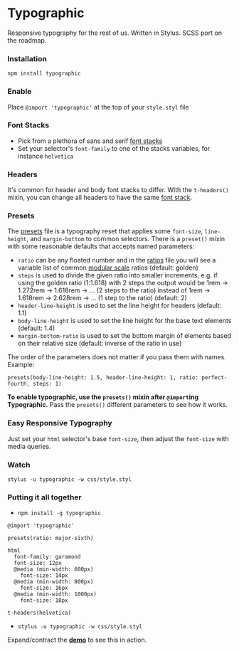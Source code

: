 # Typographic

Responsive typography for the rest of us. Written in Stylus. SCSS port on the roadmap.

### Installation
`npm install typographic`

### Enable
Place `@import 'typographic'` at the top of your `style.styl` file

### Font Stacks
- Pick from a plethora of sans and serif [font stacks](typographic/_font-stacks.styl)
- Set your selector's `font-family` to one of the stacks variables, for instance `helvetica`

### Headers
It's common for header and body font stacks to differ. With the `t-headers()` mixin, you can change all headers to have the same [font stack](typographic/_font-stacks.styl).

### Presets
The [presets](typographic/_presets.styl) file is a typography reset that applies some `font-size`, `line-height`, and `margin-bottom` to common selectors. There is a `preset()` mixin with some reasonable defaults that accepts named parameters:

- `ratio` can be any floated number and in the [ratios](typographic/_ratios.styl) file you will see a variable list of common [modular scale](http://modularscale.com) ratios (default: golden)
- `steps` is used to divide the given ratio into smaller increments, e.g. if using the golden ratio (1:1.618) with 2 steps the output would be 1rem -> 1.272rem -> 1.618rem -> ... (2 steps to the ratio) instead of 1rem -> 1.618rem -> 2.628rem -> ... (1 step to the ratio) (default: 2)
- `header-line-height` is used to set the line height for headers (default: 1.1)
- `body-line-height` is used to set the line height for the base text elements (default: 1.4)
- `margin-bottom-ratio` is used to set the bottom margin of elements based on their relative size (default: inverse of the ratio in use)

The order of the parameters does not matter if you pass them with names. Example:

`presets(body-line-height: 1.5, header-line-height: 1, ratio: perfect-fourth, steps: 1)`

**To enable typographic, use the `presets()` mixin after `@import`ing Typographic.** Pass the `presets()` different parameters to see how it works.

### Easy Responsive Typography
Just set your `html` selector's base `font-size`, then adjust the `font-size` with media queries.

### Watch
`stylus -u typographic -w css/style.styl`

### Putting it all together
- `npm install -g typographic`
```stylus
@import 'typographic'

presets(ratio: major-sixth)

html
  font-family: garamond
  font-size: 12px
  @media (min-width: 600px)
    font-size: 14px
  @media (min-width: 800px)
    font-size: 16px
  @media (min-width: 1000px)
    font-size: 18px

t-headers(helvetica)
```
- `stylus -u typographic -w css/style.styl`

Expand/contract the **[demo](http://corysimmons.github.io/typographic/)** to see this in action.
